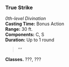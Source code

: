 ### True Strike  
*0th-level Divination*  
**Casting Time:** Bonus Action  
**Range:** 30 ft.  
**Components:** C, S  
**Duration:** Up to 1 round  

> *""*

**Classes.** ???, ???
